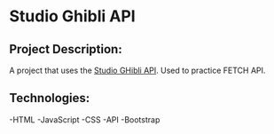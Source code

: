 
# Studio Ghibli API

## Project Description:

A project that uses the [Studio GHibli API](https://ghibliapi.herokuapp.com/). Used to practice FETCH API.


## Technologies:

-HTML           -JavaScript
-CSS            -API
-Bootstrap